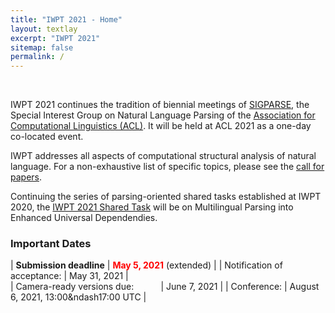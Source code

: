 ```yaml
---
title: "IWPT 2021 - Home"
layout: textlay
excerpt: "IWPT 2021"
sitemap: false
permalink: /
---
```


&nbsp; 

IWPT 2021 continues the tradition of biennial meetings of [SIGPARSE](https://www.sigparse.org), the Special Interest Group on Natural Language Parsing of the [Association for Computational Linguistics (ACL)](https://www.aclweb.org). It will be held at ACL 2021 as a one-day  co-located event.

IWPT addresses all aspects of computational structural analysis of natural language. For a non-exhaustive list of specific topics, please see the [call for papers](/cfp).

Continuing the series of parsing-oriented shared tasks established at IWPT 2020, the [IWPT 2021 Shared Task](https://universaldependencies.org/iwpt21/) will be on Multilingual Parsing into Enhanced Universal Dependendies.

### Important Dates

| **Submission deadline** | <span style="color:red">**May 5, 2021**</span> (extended) | 
| Notification of acceptance: | May 31, 2021 |      
| Camera-ready versions due: &nbsp; &nbsp; &nbsp; &nbsp; &nbsp; | June 7, 2021 |
| Conference: | August 6, 2021, 13:00&ndash17:00 UTC |

&nbsp; 

&nbsp; 

&nbsp; 

&nbsp; 

&nbsp; 

&nbsp; 

&nbsp; 

&nbsp; 

&nbsp; 

&nbsp; 

&nbsp; 

&nbsp; 

&nbsp; 

